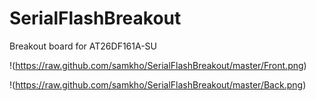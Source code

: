 SerialFlashBreakout
===================

Breakout board for AT26DF161A-SU

!(https://raw.github.com/samkho/SerialFlashBreakout/master/Front.png)

!(https://raw.github.com/samkho/SerialFlashBreakout/master/Back.png)
